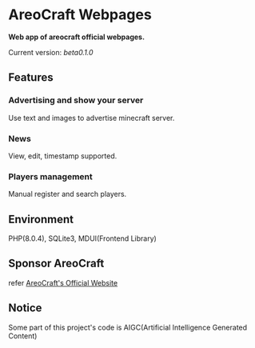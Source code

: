 # AreoCraft Webpages
**Web app of areocraft official webpages.**

Current version: *beta0.1.0*
## Features
### Advertising and show your server
Use text and images to advertise minecraft server.
### News
View, edit, timestamp supported.
### Players management
Manual register and search players.

## Environment
PHP(8.0.4), SQLite3, MDUI(Frontend Library)

## Sponsor AreoCraft
refer [AreoCraft's Official Website](https://areocraft.zhangrx.top/)

## Notice
Some part of this project's code is AIGC(Artificial Intelligence Generated Content)

